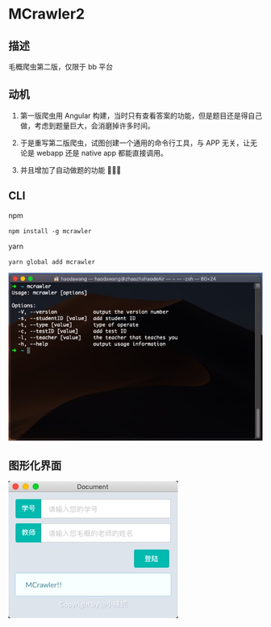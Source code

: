 # MCrawler2

## 描述

毛概爬虫第二版，仅限于 bb 平台

## 动机

1. 第一版爬虫用 Angular 构建，当时只有查看答案的功能，但是题目还是得自己做，考虑到题量巨大，会消磨掉许多时间。

2. 于是重写第二版爬虫，试图创建一个通用的命令行工具，与 APP 无关，让无论是 webapp 还是 native app 都能直接调用。

3. 并且增加了自动做题的功能 🚀🚀🚀

## CLI

npm

```
npm install -g mcrawler
```

yarn

```
yarn global add mcrawler
```

![](https://github.com/HaoDaWang/MCrawler2/blob/master/doc/images/help.png)

## 图形化界面

![](https://github.com/HaoDaWang/MCrawler2/blob/master/doc/images/app.png)
